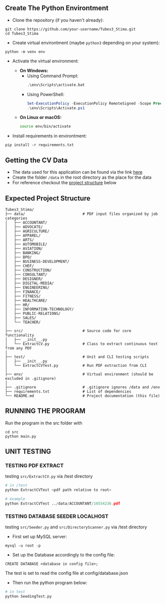 ## Create The Python Environtment

- Clone the repository (if you haven't already):
```
git clone https://github.com/your-username/Tubes3_Stima.git
cd Tubes3_Stima
```

- Create virtual environtment (maybe `python3` depending on your system):
```
python -m venv env
```

- Activate the virtual environment:
  - **On Windows:**
    - Using Command Prompt:
      ```cmd
      .\env\Scripts\activate.bat
      ```
    - Using PowerShell:
      ```powershell
      Set-ExecutionPolicy -ExecutionPolicy RemoteSigned -Scope Process
      .\env\Scripts\Activate.ps1
      ```
  - **On Linux or macOS:**
    ```bash
    source env/bin/activate
    ```

- Install requirements in environtment:
```
pip install -r requirements.txt
```

## Getting the CV Data
- The data used for this application can be found via the link <a href="https://www.kaggle.com/datasets/snehaanbhawal/resume-dataset">here</a>
- Create the folder `/data` in the root directory as the place for the data
- For reference checkout the [project structure](#expected-project-structure) below

## Expected Project Structure
```
Tubes3_Stima/
├── data/                          # PDF input files organized by job categories
│   ├── ACCOUNTANT/
│   ├── ADVOCATE/
│   ├── AGRICULTURE/
│   ├── APPAREL/
│   ├── ARTS/
│   ├── AUTOMOBILE/
│   ├── AVIATION/
│   ├── BANKING/
│   ├── BPO/
│   ├── BUSINESS-DEVELOPMENT/
│   ├── CHEF/
│   ├── CONSTRUCTION/
│   ├── CONSULTANT/
│   ├── DESIGNER/
│   ├── DIGITAL-MEDIA/
│   ├── ENGINEERING/
│   ├── FINANCE/
│   ├── FITNESS/
│   ├── HEALTHCARE/
│   ├── HR/
│   ├── INFORMATION-TECHNOLOGY/
│   ├── PUBLIC-RELATIONS/
│   ├── SALES/
│   └── TEACHER/
│
├── src/                           # Source code for core functionality
│   ├── __init__.py
│   └── ExtractCV.py               # Class to extract continuous text from any PDF
│
├── test/                          # Unit and CLI testing scripts
│   ├── __init__.py
│   └── ExtractCVTest.py           # Run PDF extraction from CLI
│
├── env/                           # Virtual environment (should be excluded in .gitignore)
│
├── .gitignore                     # .gitignore ignores /data and /env
├── requirements.txt               # List of dependencies
└── README.md                      # Project documentation (this file)
```

## RUNNING THE PROGRAM
Run the program in the src folder with
```
cd src
python main.py
```

## UNIT TESTING

### TESTING PDF EXTRACT
testing `src/ExtractCV.py` via /test directory
```py
# in /test
python ExtractCVTest <pdf path relative to root>

# example
python ExtractCVTest ../data/ACCOUNTANT/10554236.pdf
```

### TESTING DATABASE SEEDER LOCALHOST
testing `src/Seeder.py` and `src/DirectoryScanner.py` via /test directory

- First set up MySQL server: 
``` terminal
mysql -u root -p 
```

- Set up the Database accordingly to the config file:
``` terminal
CREATE DATABASE <database in config file>;
```
The test is set to read the config file at config/database.json

- Then run the python program below:
```py
# in test
python SeedingTest.py
```



